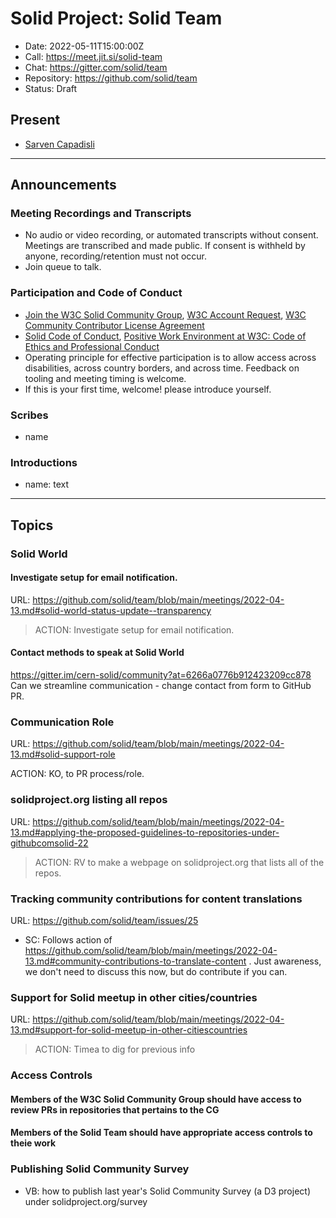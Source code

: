 # Solid Project: Solid Team

* Date: 2022-05-11T15:00:00Z
* Call: https://meet.jit.si/solid-team
* Chat: https://gitter.com/solid/team
* Repository: https://github.com/solid/team
* Status: Draft


## Present
* [Sarven Capadisli](https://csarven.ca/#i)


---

## Announcements

### Meeting Recordings and Transcripts
* No audio or video recording, or automated transcripts without consent. Meetings are transcribed and made public. If consent is withheld by anyone, recording/retention must not occur.
* Join queue to talk.


### Participation and Code of Conduct
* [Join the W3C Solid Community Group](https://www.w3.org/community/solid/join), [W3C Account Request](http://www.w3.org/accounts/request), [W3C Community Contributor License Agreement](https://www.w3.org/community/about/agreements/cla/)
* [Solid Code of Conduct](https://github.com/solid/process/blob/main/code-of-conduct.md), [Positive Work Environment at W3C: Code of Ethics and Professional Conduct](https://www.w3.org/Consortium/cepc/)
* Operating principle for effective participation is to allow access across disabilities, across country borders, and across time. Feedback on tooling and meeting timing is welcome.
* If this is your first time, welcome! please introduce yourself.


### Scribes
* name


### Introductions
* name: text

---

## Topics

### Solid World
#### Investigate setup for email notification.
URL: https://github.com/solid/team/blob/main/meetings/2022-04-13.md#solid-world-status-update--transparency

>ACTION: Investigate setup for email notification.

#### Contact methods to speak at Solid World
https://gitter.im/cern-solid/community?at=6266a0776b912423209cc878
Can we streamline communication - change contact from form to GitHub PR.



### Communication Role
URL: https://github.com/solid/team/blob/main/meetings/2022-04-13.md#solid-support-role

ACTION: KO, to PR process/role.


### solidproject.org listing all repos
URL: https://github.com/solid/team/blob/main/meetings/2022-04-13.md#applying-the-proposed-guidelines-to-repositories-under-githubcomsolid-22

>ACTION: RV to make a webpage on solidproject.org that lists all of the repos.


### Tracking community contributions for content translations
URL: https://github.com/solid/team/issues/25

* SC: Follows action of https://github.com/solid/team/blob/main/meetings/2022-04-13.md#community-contributions-to-translate-content . Just awareness, we don't need to discuss this now, but do contribute if you can.


### Support for Solid meetup in other cities/countries
URL: https://github.com/solid/team/blob/main/meetings/2022-04-13.md#support-for-solid-meetup-in-other-citiescountries

>ACTION: Timea to dig for previous info



### Access Controls

#### Members of the W3C Solid Community Group should have access to review PRs in repositories that pertains to the CG

#### Members of the Solid Team should have appropriate access controls to theie work


### Publishing Solid Community Survey
* VB: how to publish last year's Solid Community Survey (a D3 project) under solidproject.org/survey